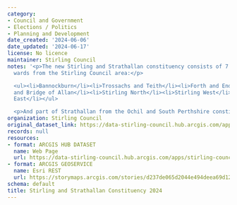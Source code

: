 ```yaml
---
category:
- Council and Government
- Elections / Politics
- Planning and Development
date_created: '2024-06-06'
date_updated: '2024-06-17'
license: No licence
maintainer: Stirling Council
notes: '<p>The new Stirling and Strathallan constituency consists of 7 multi-member
  wards from the Stirling Council area:</p>

  <ul><li>Bannockburn</li><li>Trossachs and Teith</li><li>Forth and Endrick</li><li>Dunblane
  and Bridge of Allan</li><li>Stirling North</li><li>Stirling West</li><li>Stirling
  East</li></ul>

  <p>And part of Strathallan from the Ochil and South Perthshire constituency.</p>'
organization: Stirling Council
original_dataset_link: https://data-stirling-council.hub.arcgis.com/apps/stirling-council::stirling-and-strathallan-constituency-2024
records: null
resources:
- format: ARCGIS HUB DATASET
  name: Web Page
  url: https://data-stirling-council.hub.arcgis.com/apps/stirling-council::stirling-and-strathallan-constituency-2024
- format: ARCGIS GEOSERVICE
  name: Esri REST
  url: https://storymaps.arcgis.com/stories/d237de065d2044e494deea69d1279349
schema: default
title: Stirling and Strathallan Constituency 2024
---
```


